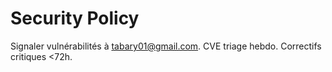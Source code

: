 # Security Policy

Signaler vulnérabilités à tabary01@gmail.com. CVE triage hebdo. Correctifs critiques <72h.